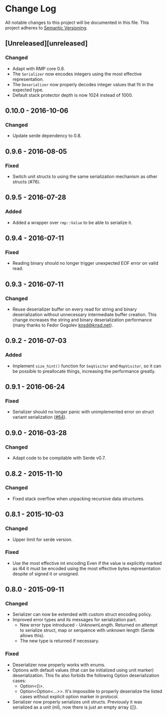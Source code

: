 # Change Log
All notable changes to this project will be documented in this file.
This project adheres to [Semantic Versioning](http://semver.org/).

## [Unreleased][unreleased]
### Changed
- Adapt with RMP core 0.8.
- The `Serializer` now encodes integers using the most effective representation.
- The `Deserializer` now properly decodes integer values that fit in the expected type.
- Default stack protector depth is now 1024 instead of 1000.

## 0.10.0 - 2016-10-06
### Changed
- Update serde dependency to 0.8.

## 0.9.6 - 2016-08-05
### Fixed
- Switch unit structs to using the same serialization mechanism as other structs (#76).

## 0.9.5 - 2016-07-28
### Added
- Added a wrapper over `rmp::Value` to be able to serialize it.

## 0.9.4 - 2016-07-11
### Fixed
- Reading binary should no longer trigger unexpected EOF error on valid read.

## 0.9.3 - 2016-07-11
### Changed
- Reuse deserializer buffer on every read for string and binary deserialization without unnecessary intermediate buffer creation.
  This change increases the string and binary deserialization performance (many thanks to Fedor Gogolev <knsd@knsd.net>).

## 0.9.2 - 2016-07-03
### Added
- Implement `size_hint()` function for `SeqVisitor` and `MapVisitor`, so it can be possible to preallocate things, increasing the performance greatly.

## 0.9.1 - 2016-06-24
### Fixed
- Serializer should no longer panic with unimplemented error on struct variant serialization ([#64]).

## 0.9.0 - 2016-03-28
### Changed
- Adapt code to be compilable with Serde v0.7.

## 0.8.2 - 2015-11-10
### Changed
- Fixed stack overflow when unpacking recursive data structures.

## 0.8.1 - 2015-10-03
### Changed
- Upper limit for serde version.

### Fixed
- Use the most effective int encoding
  Even if the value is explicitly marked as i64 it must be encoded using
  the most effective bytes representation despite of signed it or
  unsigned.

## 0.8.0 - 2015-09-11
### Changed
- Serializer can now be extended with custom struct encoding policy.
- Improved error types and its messages for serialization part.
    - New error type introduced - UnknownLength. Returned on attempt to serialize struct, map or serquence with unknown
    length (Serde allows this).
    - The new type is returned if necessary.

### Fixed
- Deserializer now properly works with enums.
- Options with default values (that can be initialized using unit marker) deserialization.
  This fix also forbids the following Option deserialization cases:
    - Option<()>.
    - Option<Option<...>>.
  It's impossible to properly deserialize the listed cases without explicit option marker in protocol.
- Serializer now properly serializes unit structs.
  Previously it was serialized as a unit (nil), now there is just an empty array ([]).

[#64]: (https://github.com/3Hren/msgpack-rust/pull/64)
[#76]: (https://github.com/3Hren/msgpack-rust/pull/76)
